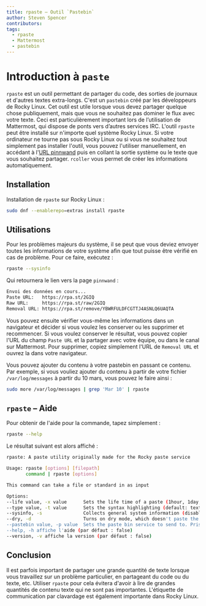 ```yaml
---
title: rpaste – Outil `Pastebin`
author: Steven Spencer
contributors:
tags:
  - rpaste
  - Mattermost
  - pastebin
---
```


# Introduction à `paste`

`rpaste` est un outil permettant de partager du code, des sorties de journaux et d'autres textes extra-longs. C'est un `pastebin` créé par les développeurs de Rocky Linux. Cet outil est utile lorsque vous devez partager quelque chose publiquement, mais que vous ne souhaitez pas dominer le flux avec votre texte. Ceci est particulièrement important lors de l’utilisation de Mattermost, qui dispose de ponts vers d’autres services IRC. L'outil `rpaste` peut être installé sur n'importe quel système Rocky Linux. Si votre ordinateur ne tourne pas sous Rocky Linux ou si vous ne souhaitez tout simplement pas installer l'outil, vous pouvez l'utiliser manuellement, en accédant à l'[URL pinnwand](https://rpa.st) puis en collant la sortie système ou le texte que vous souhaitez partager. `rcoller` vous permet de créer les informations automatiquement.

## Installation

Installation de `rpaste` sur Rocky Linux :

```bash
sudo dnf --enablerepo=extras install rpaste
```

## Utilisations

Pour les problèmes majeurs du système, il se peut que vous deviez envoyer toutes les informations de votre système afin que tout puisse être vérifié en cas de problème. Pour ce faire, exécutez :

```bash
rpaste --sysinfo
```

Qui retournera le lien vers la page `pinnwand` :

```bash
Envoi des données en cours...
Paste URL:   https://rpa.st/2GIQ
Raw URL:     https://rpa.st/raw/2GIQ
Removal URL: https://rpa.st/remove/YBWRFULDFCGTTJ4ASNLQ6UAQTA
```

Vous pouvez ensuite vérifier vous-même les informations dans un navigateur et décider si vous voulez les conserver ou les supprimer et recommencer. Si vous voulez conserver le résultat, vous pouvez copier l'URL du champ `Paste URL` et la partager avec votre équipe, ou dans le canal sur Mattermost. Pour supprimer, copiez simplement l'URL de `Removal URL` et ouvrez la dans votre navigateur.

Vous pouvez ajouter du contenu à votre pastebin en passant ce contenu. Par exemple, si vous vouliez ajouter du contenu à partir de votre fichier `/var/log/messages` à partir du 10 mars, vous pouvez le faire ainsi :

```bash
sudo more /var/log/messages | grep 'Mar 10' | rpaste
```

## `rpaste` – Aide

Pour obtenir de l'aide pour la commande, tapez simplement :

```bash
rpaste --help
```

Le résultat suivant est alors affiché :

```bash
rpaste: A paste utility originally made for the Rocky paste service

Usage: rpaste [options] [filepath]
       command | rpaste [options]

This command can take a file or standard in as input

Options:
--life value, -x value      Sets the life time of a paste (1hour, 1day, 1week) (default: 1hour)
--type value, -t value      Sets the syntax highlighting (default: text)
--sysinfo, -s               Collects general system information (disables stdin and file input) (default: false)
--dry, -d                   Turns on dry mode, which doesn't paste the output, but shows the data to stdin (default: false)
--pastebin value, -p value  Sets the paste bin service to send to. Prise en charge actuelle : rpaste, fpaste (par défaut : "rpaste")
--help, -h affiche l'aide (par défaut : false)
--version, -v affiche la version (par défaut : false)
```

## Conclusion

Il est parfois important de partager une grande quantité de texte lorsque vous travaillez sur un problème particulier, en partageant du code ou du texte, etc. Utiliser `rpaste` pour cela évitera d'avoir à lire de grandes quantités de contenu texte qui ne sont pas importantes. L'étiquette de communication par clavardage est également importante dans Rocky Linux.
